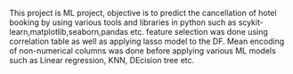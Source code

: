 This project is ML project, objective is to predict the cancellation of hotel booking by using various tools and libraries in python such as scykit-learn,matplotlib,seaborn,pandas etc. feature selection was done using correlation table as well as applying lasso model to the DF. Mean encoding of non-numerical columns was done before applying various ML models such as Linear regression, KNN, DEcision tree etc.
